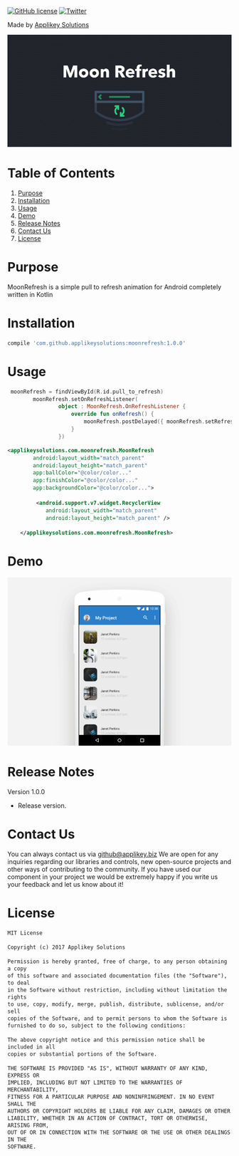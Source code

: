 [![GitHub license](https://img.shields.io/github/license/mashape/apistatus.svg)](https://github.com/AppliKey/MoonRefresh/blob/master/LICENSE)
[![Twitter](https://img.shields.io/badge/contact-@Applikey_-blue.svg?style=flat)](https://twitter.com/Applikey_)

Made by [Applikey Solutions](https://applikeysolutions.com)

![Alt text](screenshots/Moon-Refresh.png?raw=true)

# Table of Contents
1. [Purpose](#purpose)
2. [Installation](#installation)
3. [Usage](#usage)
4. [Demo](#demo)
5. [Release Notes](#release-notes)
6. [Contact Us](#contact-us)
7. [License](#license)


# Purpose

MoonRefresh is a simple pull to refresh animation for Android completely written in Kotlin

# Installation

```groovy
compile 'com.github.applikeysolutions:moonrefresh:1.0.0'
```

# Usage

```kotlin
 moonRefresh = findViewById(R.id.pull_to_refresh)
        moonRefresh.setOnRefreshListener(
                object : MoonRefresh.OnRefreshListener {
                    override fun onRefresh() {
                        moonRefresh.postDelayed({ moonRefresh.setRefreshing() }, 4_000)
                    }
                })
```
```xml
<applikeysolutions.com.moonrefresh.MoonRefresh
        android:layout_width="match_parent"
        android:layout_height="match_parent"
        app:ballColor="@color/color..."
        app:finishColor="@color/color..."
        app:backgroundColor="@color/color...">
        
         <android.support.v7.widget.RecyclerView
            android:layout_width="match_parent"
            android:layout_height="match_parent" />

    </applikeysolutions.com.moonrefresh.MoonRefresh>
```
# Demo

![Alt text](screenshots/pull_to_refresh.gif?raw=true)

# Release Notes

Version 1.0.0

- Release version.

# Contact Us

You can always contact us via github@applikey.biz We are open for any inquiries regarding our libraries and controls, new open-source projects and other ways of contributing to the community. If you have used our component in your project we would be extremely happy if you write us your feedback and let us know about it!

# License

    MIT License

    Copyright (c) 2017 Applikey Solutions

    Permission is hereby granted, free of charge, to any person obtaining a copy
    of this software and associated documentation files (the "Software"), to deal
    in the Software without restriction, including without limitation the rights
    to use, copy, modify, merge, publish, distribute, sublicense, and/or sell
    copies of the Software, and to permit persons to whom the Software is
    furnished to do so, subject to the following conditions:

    The above copyright notice and this permission notice shall be included in all
    copies or substantial portions of the Software.

    THE SOFTWARE IS PROVIDED "AS IS", WITHOUT WARRANTY OF ANY KIND, EXPRESS OR
    IMPLIED, INCLUDING BUT NOT LIMITED TO THE WARRANTIES OF MERCHANTABILITY,
    FITNESS FOR A PARTICULAR PURPOSE AND NONINFRINGEMENT. IN NO EVENT SHALL THE
    AUTHORS OR COPYRIGHT HOLDERS BE LIABLE FOR ANY CLAIM, DAMAGES OR OTHER
    LIABILITY, WHETHER IN AN ACTION OF CONTRACT, TORT OR OTHERWISE, ARISING FROM,
    OUT OF OR IN CONNECTION WITH THE SOFTWARE OR THE USE OR OTHER DEALINGS IN THE
    SOFTWARE.
